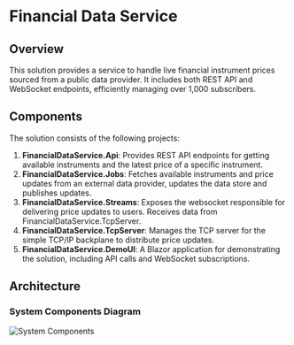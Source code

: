 # Financial Data Service

## Overview

This solution provides a service to handle live financial instrument prices sourced from a public data provider. It includes both REST API and WebSocket endpoints, efficiently managing over 1,000 subscribers.

## Components

The solution consists of the following projects:

1. **FinancialDataService.Api**: Provides REST API endpoints for getting available instruments and the latest price of a specific instrument.
2. **FinancialDataService.Jobs**: Fetches available instruments and price updates from an external data provider, updates the data store and publishes updates.
3. **FinancialDataService.Streams**: Exposes the websocket responsible for delivering price updates to users.  Receives data from FinancialDataService.TcpServer.
4. **FinancialDataService.TcpServer**: Manages the TCP server for the simple TCP/IP backplane to distribute price updates.
5. **FinancialDataService.DemoUI**: A Blazor application for demonstrating the solution, including API calls and WebSocket subscriptions.


## Architecture

### System Components Diagram

![System Components](http://www.plantuml.com/plantuml/proxy?cache=no&src=https://raw.githubusercontent.com/savvaskoualis/financial-data-service/main/docs/SystemComponents.iuml)
